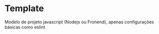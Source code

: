 # Template
Modelo de projeto javascript (Nodejs ou Fronend), apenas configurações básicas como eslint
